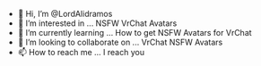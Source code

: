 - 👋 Hi, I’m @LordAlidramos 
- 👀 I’m interested in ... NSFW VrChat Avatars
- 🌱 I’m currently learning ... How to get NSFW Avatars for VrChat
- 💞️ I’m looking to collaborate on ... VrChat NSFW Avatars
- 📫 How to reach me ... I reach you

<!---
LordAlidramos/LordAlidramos is a ✨ special ✨ repository because its `README.md` (this file) appears on your GitHub profile.
You can click the Preview link to take a look at your changes.
--->
